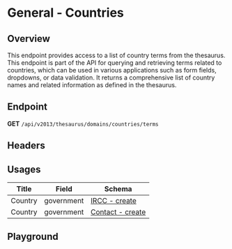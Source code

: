 <script setup>
import "@/style.css"
import SwaggerUI from "@/swagger/view/SwaggerUI.vue"
import swaggerJson from "@/swagger/json/thesaurus/general/countries.json";

const swaggerSpecs = [
  { json:swaggerJson, protected: false },
];
</script>

# General - Countries

## Overview

This endpoint provides access to a list of country terms from the thesaurus. This endpoint is part of the API for querying and retrieving terms related to countries, which can be used in various applications such as form fields, dropdowns, or data validation. It returns a comprehensive list of country names and related information as defined in the thesaurus.


## Endpoint

**GET** `/api/v2013/thesaurus/domains/countries/terms`

## Headers
<!--@include: @/../components/common/header/accept.md-->

## Usages

| Title            | Field   | Schema                    |
| ---------------- | ------ | ------------------------------ |
| Country           | government | <a href="/ircc/create#request-body">IRCC - create</a>  |
| Country           | government | <a href="/contact/create#request-body">Contact - create</a>  |

## Playground

<SwaggerUI :swaggerSpecs="swaggerSpecs" />